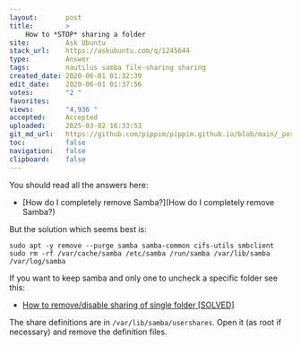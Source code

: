 ```yaml
---
layout:       post
title:        >
    How to *STOP* sharing a folder
site:         Ask Ubuntu
stack_url:    https://askubuntu.com/q/1245644
type:         Answer
tags:         nautilus samba file-sharing sharing
created_date: 2020-06-01 01:32:39
edit_date:    2020-06-01 01:37:56
votes:        "2 "
favorites:    
views:        "4,936 "
accepted:     Accepted
uploaded:     2025-03-02 16:33:53
git_md_url:   https://github.com/pippim/pippim.github.io/blob/main/_posts/2020/2020-06-01-How-to-*STOP*-sharing-a-folder.md
toc:          false
navigation:   false
clipboard:    false
---
```


You should read all the answers here:

- [How do I completely remove Samba?](How do I completely remove Samba?)

But the solution which seems best is:
``` 
sudo apt -y remove --purge samba samba-common cifs-utils smbclient
sudo rm -rf /var/cache/samba /etc/samba /run/samba /var/lib/samba /var/log/samba
```

If you want to keep samba and only one to uncheck a specific folder see this:

- [How to remove/disable sharing of single folder [SOLVED]](https://forums.linuxmint.com/viewtopic.php?t=184402)

The share definitions are in `/var/lib/samba/usershares`. Open it (as root if necessary) and remove the definition files.
